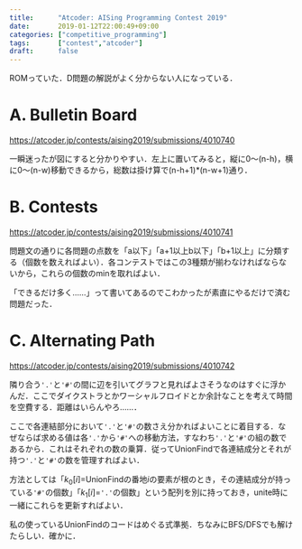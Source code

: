 ```yaml
---
title:      "Atcoder: AISing Programming Contest 2019"
date:       2019-01-12T22:00:49+09:00
categories: ["competitive_programming"]
tags:       ["contest","atcoder"]
draft:      false
---
```


ROMっていた．D問題の解説がよく分からない人になっている．

<!--more-->

# A. Bulletin Board

https://atcoder.jp/contests/aising2019/submissions/4010740

一瞬迷ったが図にすると分かりやすい．左上に置いてみると，縦に0～(n-h)，横に0～(n-w)移動できるから，総数は掛け算で(n-h+1)*(n-w+1)通り．

# B. Contests

https://atcoder.jp/contests/aising2019/submissions/4010741

問題文の通りに各問題の点数を「a以下」「a+1以上b以下」「b+1以上」に分類する（個数を数えればよい）．各コンテストではこの3種類が揃わなければならないから，これらの個数のminを取ればよい．

「できるだけ多く……」って書いてあるのでこわかったが素直にやるだけで済む問題だった．

# C. Alternating Path

https://atcoder.jp/contests/aising2019/submissions/4010742

隣り合う`'.'`と`'#'`の間に辺を引いてグラフと見ればよさそうなのはすぐに浮かんだ．ここでダイクストラとかワーシャルフロイドとか余計なことを考えて時間を空費する．距離はいらんやろ……．

ここで各連結部分において`'.'`と`'#'`の数さえ分かればよいことに着目する．なぜならば求める値は各`'.'`から`'#'`への移動方法，すなわち`'.'`と`'#'`の組の数であるから．これはそれぞれの数の乗算．従ってUnionFindで各連結成分とそれが持つ`'.'`と`'#'`の数を管理すればよい．

方法としては「$k_0[i]$=UnionFindの番地$i$の要素が根のとき，その連結成分が持っている`'#'`の個数」「$k_1[i]$=`'.'`の個数」という配列を別に持っておき，unite時に一緒にこれらを更新すればよい．

私の使っているUnionFindのコードはめぐる式準拠．ちなみにBFS/DFSでも解けたらしい．確かに．

<!-- # D. Nearest Card Game

500点問題だしDが解けたら参加しようなどと思ったものの……．高橋君／青木君が取るマスをそれぞれ`T`,`A`とするとxの位置次第で`AATTT`や`TATAT`などのパターンになることは浮かんだが．

## 解説

コンテスト中に書いた実験コードで色々実験してみると， -->
